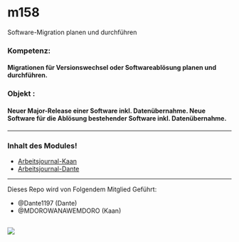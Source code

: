 # m158
Software-Migration planen und durchführen

### Kompetenz:
#### Migrationen für Versionswechsel oder Softwareablösung planen und durchführen.
### Objekt :
#### Neuer Major-Release einer Software inkl. Datenübernahme. Neue Software für die Ablösung bestehender Software inkl. Datenübernahme.

---
### Inhalt des Modules!

- [Arbeitsjournal-Kaan](https://github.com/Dante1197/m158/blob/main/Arbeitsjournal-Kaan.md)
- [Arbeitsjournal-Dante](https://github.com/Dante1197/m158/blob/main/Arbeitsjournal-Dante.md)

---


Dieses Repo wird von Folgendem Mitglied Geführt: 

- @Dante1197 (Dante)
- @MDOROWANAWEMDORO (Kaan)


![](https://www.pi-informatik.berlin/wp-content/uploads/2021/02/Migration@2x-25x25-1-e1617976580378.png)
---